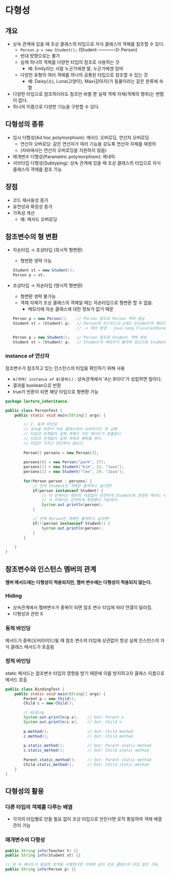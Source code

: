 # 다형성
## 개요
- 상속 관계에 있을 때 조상 클래스의 타입으로 자식 클래스의 객체를 참조할 수 있다.
    - `Person p = new Student();`   (Student ――――▷ Person)
    - 반대 방향으로는 불가
    - 실제 하나의 객체를 다양한 타입의 참조로 사용하는 것
        - 예: Emily라는 사람 누군가에겐 딸, 누군가에겐 엄마
    - 다양한 유형의 여러 객체를 하나의 공통된 타입으로 참조할 수 있는 것
        - 예: Daisy(소), Luna(고양이), Max(강아지)가 동물이라는 같은 분류에 속함
- 다양한 타입으로 참조하더라도 참조만 바뀔 뿐 실제 객체 자체(객체의 행위)는 변함이 없다.
- 하나의 이름으로 다양한 기능을 구현할 수 있다.

## 다형성의 종류
- 임시 다형성(Ad hoc polymorphism): 메서드 오버로딩, 연산자 오버로딩
    - 연산자 오버로딩: 같은 연산자가 여러 기능을 갖도록 연산자 자체를 재정의
    - (자바에서는 연산자 오버로딩을 지원하지 않음)
- 매개변수 다형성(Parametric polymorphism): 제네릭
- 서브타입 다형성(Subtyping): 상속 관계에 있을 때 조상 클래스의 타입으로 자식 클래스의 객체를 참조 가능

## 장점
- 코드 재사용성 증가
- 유연성과 확장성 증가
- 가독성 개선
    - 예: 메서드 오버로딩

## 참조변수의 형 변환
- 자손타입 → 조상타입 (묵시적 형변환)
    - 형변환 생략 가능
    ```java
    Student st = new Student();
    Person p = st;
    ```
    

- 조상타입 → 자손타입 (명시적 형변환)
    - 형변환 생략 불가능
    - 객체 자체가 조상 클래스의 객체일 때는 자손타입으로 형변환 할 수 없음.
        - 메모리에 자손 클래스에 대한 정보가 없기 때문
    ```java
    Person p = new Person();    // Person 참조로 Person 객체 생성
    Student st = (Student) p;   // Person의 인스턴스인 p에는 Student의 메모리가 존재하지 않음 
                                // -> 에러 발생 : java.lang.ClassCastException

    Person p = new Student();   // Person 참조로 Student 객체 생성
    Student st = (Student) p;   // Student의 메모리가 올라와 있으므로 Student로 형변환 가능
    ```
    

### instance of 연산자
참조변수가 참조하고 있는 인스턴스의 타입을 확인하기 위해 사용
- `A(객체) instance of B(클래스)` : 상속관계에서 'A는 B이다'가 성립하면 참이다.
- 결과를 boolean으로 반환
- true가 반환이 되면 해당 타입으로 형변환 가능
```java
package lecture_inheritance;

public class PersonTest {
	public static void main(String[] args) {

		// 2. 동적 바인딩
		// 상속을 하면서 자손 클래스에서 오버라이드 한 상황
		// 타입과 관계없이 실제 객체가 가진 메서드가 호출된다.
		// 타입과 관계없이 실제 객체의 행위를 한다.
		// 타입만 가지고 판단하지 않는다.
		
		Person[] persons = new Person[3];
		
		persons[0] = new Person("park", 27);
		persons[1] = new Student("kim", 22, "Java");
		persons[2] = new Student("lee", 29, "Java");
		
		for(Person person : persons) {			
			// 만약 Student인 객체만 출력하고 싶다면?
			if(person instanceof Student) {
                // 이 안에서는 예외의 걱정없이 안전하게 Student와 관련된 메서드 사용 가능
                // 이 안에서는 안전하게 형변환이 가능하다.
				System.out.println(person);
			}

            // 만약 Person인 객체만 출력하고 싶다면?
            if(!(person instanceof Student)) {
                System.out.println(person);
            }
		}
		
	}
}
```

## 참조변수와 인스턴스 멤버의 관계
**멤버 메서드에는 다형성이 적용되지만, 멤버 변수에는 다형성이 적용되지 않는다.**
### Hiding
- 상속관계에서 멤버변수가 중복이 되면 참조 변수 타입에 따라 연결이 달라짐.
- 다형성과 관련 X
### 동적 바인딩
메서드가 중복(오버라이드)될 때 참조 변수의 타입에 상관없이 항상 실제 인스턴스의 자식 클래스 메서드가 호출됨
### 정적 바인딩
static 메서드는 참조변수 타입의 영향을 받기 때문에 이를 방지하고자 클래스 이름으로 메서드 호출

```java
public class BindingTest {
	public static void main(String[] args) {
		Parent p = new Child();
		Child c = new Child();

        // Hiding
        System.out.println(p.x);    // Out: Parent x
		System.out.println(c.x);    // Out: Child x
		
		p.method();                 // Out: Child method
		c.method();                 // Out: Child method		
		
		p.static_method();          // Out: Parent static method
		c.static_method();          // Out: Child static method
		
		Parent.static_method();     // Out: Parent static method
        Child.static_method();      // Out: Child static method
    }
}
```

## 다형성의 활용
### 다른 타입의 객체를 다루는 배열
- 각각의 타입별로 만들 필요 없이 조상 타입으로 만든다면 로직 통일하여 객체 배열 관리 가능
### 매개변수의 다형성
```java
public String info(Teacher t) {}
public String info(Student st) {}

// 위 두 메서드가 동일한 로직을 수행한다면 아래와 같이 조상 클래스의 타입 참조 가능
public String info(Person p) {}
```